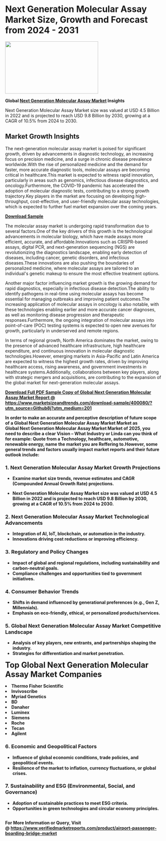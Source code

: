 <H1>Next Generation Molecular Assay Market Size, Growth and Forecast from 2024 - 2031</H1><img class="aligncenter size-medium wp-image-584254" src="https://thirdeyenews.in/wp-content/uploads/2024/09/Global-Market-Research-300x168.jpeg" alt="" width="300" height="168" /><p><strong>Global&nbsp;<a href="https://www.marketsizeandtrends.com/download-sample/400080/?utm_source=Github8j?utm_medium=201">Next Generation Molecular Assay Market</a> Insights</strong></p><p>Next Generation Molecular Assay Market size was valued at USD 4.5 Billion in 2022 and is projected to reach USD 9.8 Billion by 2030, growing at a CAGR of 10.5% from 2024 to 2030.</p><p><h2>Market Growth Insights</h2> <p>The next-generation molecular assay market is poised for significant growth, driven by advancements in diagnostic technology, an increasing focus on precision medicine, and a surge in chronic disease prevalence worldwide.With the rise of personalized medicine and the demand for faster, more accurate diagnostic tools, molecular assays are becoming critical in healthcare.This market is expected to witness rapid innovation, particularly in areas such as genomics, infectious disease diagnostics, and oncology.Furthermore, the COVID-19 pandemic has accelerated the adoption of molecular diagnostic tests, contributing to a strong growth trajectory.Key players in the market are focusing on developing high-throughput, cost-effective, and user-friendly molecular assay technologies, which is expected to further fuel market expansion over the coming years.</p> <p><strong><a href="#">Download Sample</a></strong></p> <p>The molecular assay market is undergoing rapid transformation due to several factors.One of the key drivers of this growth is the technological advancements in molecular biology, which have made assays more efficient, accurate, and affordable.Innovations such as CRISPR-based assays, digital PCR, and next-generation sequencing (NGS) are revolutionizing the diagnostics landscape, enabling early detection of diseases, including cancer, genetic disorders, and infectious diseases.These innovations are also pushing the boundaries of personalized medicine, where molecular assays are tailored to an individual's genetic makeup to ensure the most effective treatment options.</p> <p>Another major factor influencing market growth is the growing demand for rapid diagnostics, especially in infectious disease detection.The ability to identify pathogens in real-time using molecular assays has become essential for managing outbreaks and improving patient outcomes.The increasing application of molecular assays in oncology is also notable, with these technologies enabling earlier and more accurate cancer diagnoses, as well as monitoring disease progression and therapeutic responses.Furthermore, the ongoing integration of molecular assays into point-of-care (POC) testing systems is expected to open new avenues for growth, particularly in underserved and remote regions.</p> <p>In terms of regional growth, North America dominates the market, owing to the presence of advanced healthcare infrastructure, high healthcare expenditure, and continuous innovation in molecular diagnostic technologies.However, emerging markets in Asia-Pacific and Latin America are expected to witness the highest growth rates, driven by improving healthcare access, rising awareness, and government investments in healthcare systems.Additionally, collaborations between key players, along with strategic mergers and acquisitions, are contributing to the expansion of the global market for next-generation molecular assays.</p> <p><strong><a href="#"></p><p><span class=""><strong>Download Full PDF Sample Copy of Global Next Generation Molecular Assay Market Report</strong> @ <a href="https://www.marketsizeandtrends.com/download-sample/400080/?utm_source=Github8j?utm_medium=201" target="_blank">https://www.marketsizeandtrends.com/download-sample/400080/?utm_source=Github8j?utm_medium=201</a></span></p><p>In order to make an accurate and perceptive description of future scope of a Global&nbsp;Next Generation Molecular Assay Market Market as Global&nbsp;Next Generation Molecular Assay Market Market of 2025, you need to describe a clear Vision &ndash; What Industry or Linda can you think of for example: Quote from a Technology, healthcare, automotive, renewable energy, name the market you are Reffering to.However, some general trends and factors usually impact market reports and their future outlook include:</p><h3>1.&nbsp;<strong>Next Generation Molecular Assay Market Growth Projections</strong></h3><ul><li>Examine market size trends, revenue estimates and CAGR (Compounded Annual Growth Rate) projections.</li><li><p>Next Generation Molecular Assay Market size was valued at USD 4.5 Billion in 2022 and is projected to reach USD 9.8 Billion by 2030, growing at a CAGR of 10.5% from 2024 to 2030.</p></li></ul><h3>2.&nbsp;<strong>Next Generation Molecular Assay Market Technological Advancements</strong></h3><ul><li>Integration of AI, IoT, blockchain, or automation in the industry.</li><li>Innovations driving cost reductions or improving efficiency.</li></ul><h3>3.&nbsp;<strong>Regulatory and Policy Changes</strong></h3><ul><li>Impact of global and regional regulations, including sustainability and carbon-neutral goals.</li><li>Compliance challenges and opportunities tied to government initiatives.</li></ul><h3>4.&nbsp;<strong>Consumer Behavior Trends</strong></h3><ul><li>Shifts in demand influenced by generational preferences (e.g., Gen Z, Millennials).</li><li>Emphasis on eco-friendly, ethical, or personalized products/services.</li></ul><h3>5.&nbsp;<strong>Global Next Generation Molecular Assay Market Competitive Landscape</strong></h3><ul><li>Analysis of key players, new entrants, and partnerships shaping the industry.</li><li>Strategies for differentiation and market penetration.</li></ul><p data-pm-slice="1 1 []"><span style="color: inherit; font-family: inherit; font-size: 25px;">Top Global Next Generation Molecular Assay Market Companies</span></p><div class="" data-test-id=""><p><li>Thermo Fisher Scientific</li><li> Invivoscribe</li><li> Myriad Genetics</li><li> BD</li><li> Danaher</li><li> Luminex</li><li> Siemens</li><li> Roche</li><li> Tecan</li><li> Agilent</li></p></div><h3>6.&nbsp;<strong>Economic and Geopolitical Factors</strong></h3><ul><li>Influence of global economic conditions, trade policies, and geopolitical events.</li><li>Resilience of the market to inflation, currency fluctuations, or global crises.</li></ul><h3>7.&nbsp;<strong>Sustainability and ESG (Environmental, Social, and Governance)</strong></h3><ul><li>Adoption of sustainable practices to meet ESG criteria.</li><li>Opportunities in green technologies and circular economy principles.</li></ul><h2><strong style="font-size: 14px;">For More Information or Query, Visit @&nbsp;</strong><a style="background-color: #ffffff; font-size: 14px;" href="https://www.marketsizeandtrends.com/report/next-generation-molecular-assay-market/" target="_blank">https://www.verifiedmarketreports.com/product/airport-passenger-boarding-bridge-market</a></h2>